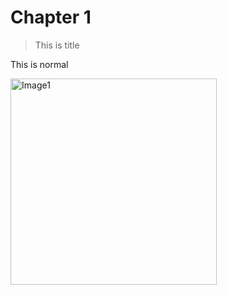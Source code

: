 # Chapter 1

> This is title

This is normal

<img width="330" alt="Image1" src="https://user-images.githubusercontent.com/114161261/209760772-9edc5b28-8923-4c2e-8612-fa27d4d3aec1.PNG">
